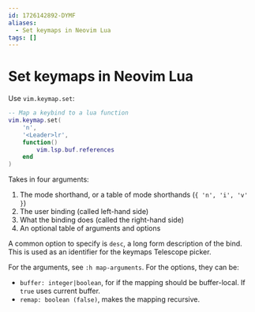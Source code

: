 ```yaml
---
id: 1726142892-DYMF
aliases:
  - Set keymaps in Neovim Lua
tags: []
---
```


# Set keymaps in Neovim Lua

Use `vim.keymap.set`:
```lua
-- Map a keybind to a lua function
vim.keymap.set(
    'n',
    '<Leader>lr',
    function()
        vim.lsp.buf.references
    end
)
```

Takes in four arguments:
1. The mode shorthand, or a table of mode shorthands (`{ 'n', 'i', 'v' }`)
2. The user binding (called left-hand side)
3. What the binding does (called the right-hand side)
4. An optional table of arguments and options

A common option to specify is `desc`, a long form description of the bind.
This is used as an identifier for the keymaps Telescope picker.

For the arguments, see `:h map-arguments`.
For the options, they can be:
- `buffer: integer|boolean`, for if the mapping should be buffer-local. If `true` uses current buffer.
- `remap: boolean (false)`, makes the mapping recursive.

